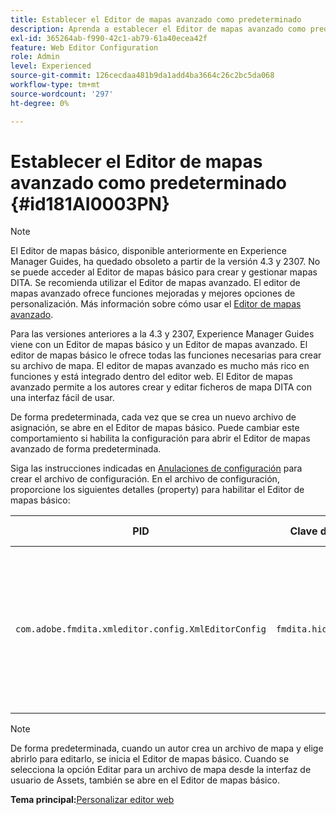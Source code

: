 ```yaml
---
title: Establecer el Editor de mapas avanzado como predeterminado
description: Aprenda a establecer el Editor de mapas avanzado como predeterminado
exl-id: 365264ab-f990-42c1-ab79-61a40ecea42f
feature: Web Editor Configuration
role: Admin
level: Experienced
source-git-commit: 126cecdaa481b9da1add4ba3664c26c2bc5da068
workflow-type: tm+mt
source-wordcount: '297'
ht-degree: 0%

---
```


# Establecer el Editor de mapas avanzado como predeterminado {#id181AI0003PN}

>[!NOTE]
>
> El Editor de mapas básico, disponible anteriormente en Experience Manager Guides, ha quedado obsoleto a partir de la versión 4.3 y 2307. No se puede acceder al Editor de mapas básico para crear y gestionar mapas DITA.
>Se recomienda utilizar el Editor de mapas avanzado. El editor de mapas avanzado ofrece funciones mejoradas y mejores opciones de personalización. Más información sobre cómo usar el [Editor de mapas avanzado](../user-guide/map-editor-advanced-map-editor.md).

Para las versiones anteriores a la 4.3 y 2307, Experience Manager Guides viene con un Editor de mapas básico y un Editor de mapas avanzado. El editor de mapas básico le ofrece todas las funciones necesarias para crear su archivo de mapa. El editor de mapas avanzado es mucho más rico en funciones y está integrado dentro del editor web. El Editor de mapas avanzado permite a los autores crear y editar ficheros de mapa DITA con una interfaz fácil de usar.

De forma predeterminada, cada vez que se crea un nuevo archivo de asignación, se abre en el Editor de mapas básico. Puede cambiar este comportamiento si habilita la configuración para abrir el Editor de mapas avanzado de forma predeterminada.

Siga las instrucciones indicadas en [Anulaciones de configuración](download-install-additional-config-override.md#) para crear el archivo de configuración. En el archivo de configuración, proporcione los siguientes detalles \(property\) para habilitar el Editor de mapas básico:

| PID | Clave de propiedad | Valor de propiedad |
|---|------------|--------------|
| `com.adobe.fmdita.xmleditor.config.XmlEditorConfig` | ``fmdita.hide.oldmapeditor`` | Boolean \(true/false\). Si desea usar el Editor de mapas avanzado de forma predeterminada, establezca esta propiedad en true.<br> **Valor predeterminado**: false |

>[!NOTE]
>
> De forma predeterminada, cuando un autor crea un archivo de mapa y elige abrirlo para editarlo, se inicia el Editor de mapas básico. Cuando se selecciona la opción Editar para un archivo de mapa desde la interfaz de usuario de Assets, también se abre en el Editor de mapas básico.

**Tema principal:**&#x200B;[&#x200B; Personalizar editor web](conf-web-editor.md)
